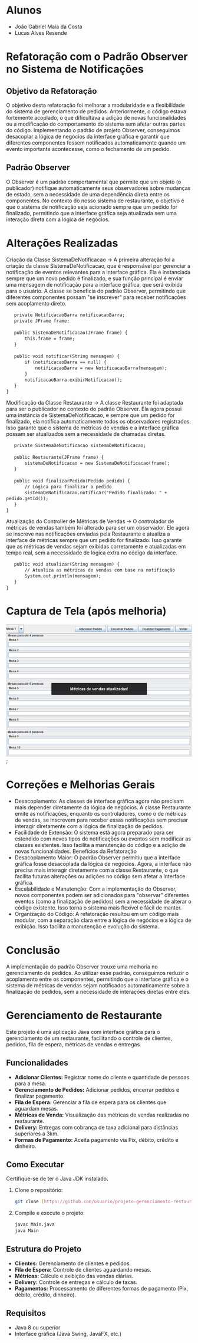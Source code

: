# Alunos
- João Gabriel Maia da Costa
- Lucas Alves Resende

# Refatoração com o Padrão Observer no Sistema de Notificações

## Objetivo da Refatoração
O objetivo desta refatoração foi melhorar a modularidade e a flexibilidade do sistema de gerenciamento de pedidos. Anteriormente, o código estava fortemente acoplado, o que dificultava a adição de novas funcionalidades ou a modificação do comportamento do sistema sem afetar outras partes do código. Implementando o padrão de projeto Observer, conseguimos desacoplar a lógica de negócios da interface gráfica e garantir que diferentes componentes fossem notificados automaticamente quando um evento importante acontecesse, como o fechamento de um pedido.

## Padrão Observer
O Observer é um padrão comportamental que permite que um objeto (o publicador) notifique automaticamente seus observadores sobre mudanças de estado, sem a necessidade de uma dependência direta entre os componentes. No contexto do nosso sistema de restaurante, o objetivo é que o sistema de notificação seja acionado sempre que um pedido for finalizado, permitindo que a interface gráfica seja atualizada sem uma interação direta com a lógica de negócios.

# Alterações Realizadas
Criação da Classe SistemaDeNotificacao -> A primeira alteração foi a criação da classe SistemaDeNotificacao, que é responsável por gerenciar a notificação de eventos relevantes para a interface gráfica. Ela é instanciada sempre que um novo pedido é finalizado, e sua função principal é enviar uma mensagem de notificação para a interface gráfica, que será exibida para o usuário. A classe se beneficia do padrão Observer, permitindo que diferentes componentes possam "se inscrever" para receber notificações sem acoplamento direto.

 ```public class SistemaDeNotificacao {
    private NotificacaoBarra notificacaoBarra;
    private JFrame frame;

    public SistemaDeNotificacao(JFrame frame) {
        this.frame = frame;
    }

    public void notificar(String mensagem) {
        if (notificacaoBarra == null) {
            notificacaoBarra = new NotificacaoBarra(mensagem);
        }
        notificacaoBarra.exibirNotificacao();
    }
}
```

Modificação da Classe Restaurante -> A classe Restaurante foi adaptada para ser o publicador no contexto do padrão Observer. Ela agora possui uma instância de SistemaDeNotificacao, e sempre que um pedido for finalizado, ela notifica automaticamente todos os observadores registrados. Isso garante que o sistema de métricas de vendas e a interface gráfica possam ser atualizados sem a necessidade de chamadas diretas.

 ```public class Restaurante {
    private SistemaDeNotificacao sistemaDeNotificacao;

    public Restaurante(JFrame frame) {
        sistemaDeNotificacao = new SistemaDeNotificacao(frame);
    }

    public void finalizarPedido(Pedido pedido) {
        // Lógica para finalizar o pedido
        sistemaDeNotificacao.notificar("Pedido finalizado: " + pedido.getId());
    }
}
```

Atualização do Controller de Métricas de Vendas -> O controlador de métricas de vendas também foi alterado para ser um observador. Ele agora se inscreve nas notificações enviadas pela Restaurante e atualiza a interface de métricas sempre que um pedido for finalizado. Isso garante que as métricas de vendas sejam exibidas corretamente e atualizadas em tempo real, sem a necessidade de lógica extra no código da interface.

 ```public class MetricasVendasController implements Observer {
    public void atualizar(String mensagem) {
        // Atualiza as métricas de vendas com base na notificação
        System.out.println(mensagem);
    }
}
```

# Captura de Tela (após melhoria)

![imagem](/Sistema%20de%20Gerenciamento%20de%20Restaurante/docs/image/ImagemObserver.png);

# Correções e Melhorias Gerais
- Desacoplamento: As classes de interface gráfica agora não precisam mais depender diretamente da lógica de negócios. A classe Restaurante emite as notificações, enquanto os controladores, como o de métricas de vendas, se inscrevem para receber essas notificações sem precisar interagir diretamente com a lógica de finalização de pedidos.
- Facilidade de Extensão: O sistema está agora preparado para ser estendido com novos tipos de notificações ou eventos sem modificar as classes existentes. Isso facilita a manutenção do código e a adição de novas funcionalidades.
Benefícios da Refatoração
- Desacoplamento Maior: O padrão Observer permitiu que a interface gráfica fosse desacoplada da lógica de negócios. Agora, a interface não precisa mais interagir diretamente com a classe Restaurante, o que facilita futuras alterações ou adições no código sem afetar a interface gráfica.
- Escalabilidade e Manutenção: Com a implementação do Observer, novos componentes podem ser adicionados para "observar" diferentes eventos (como a finalização de pedidos) sem a necessidade de alterar o código existente. Isso torna o sistema mais flexível e fácil de manter.
- Organização do Código: A refatoração resultou em um código mais modular, com a separação clara entre a lógica de negócios e a lógica de exibição. Isso facilita a manutenção e evolução do sistema.
  
# Conclusão
A implementação do padrão Observer trouxe uma melhoria no gerenciamento de pedidos. Ao utilizar esse padrão, conseguimos reduzir o acoplamento entre os componentes, permitindo que a interface gráfica e o sistema de métricas de vendas sejam notificados automaticamente sobre a finalização de pedidos, sem a necessidade de interações diretas entre eles.

# Gerenciamento de Restaurante

Este projeto é uma aplicação Java com interface gráfica para o gerenciamento de um restaurante, facilitando o controle de clientes, pedidos, fila de espera, métricas de vendas e entregas.

## Funcionalidades

* **Adicionar Clientes:** Registrar nome do cliente e quantidade de pessoas para a mesa.
* **Gerenciamento de Pedidos:** Adicionar pedidos, encerrar pedidos e finalizar pagamento.
* **Fila de Espera:** Gerenciar a fila de espera para os clientes que aguardam mesas.
* **Métricas de Venda:** Visualização das métricas de vendas realizadas no restaurante.
* **Delivery:** Entregas com cobrança de taxa adicional para distâncias superiores a 3km.
* **Formas de Pagamento:** Aceita pagamento via Pix, débito, crédito e dinheiro.

## Como Executar

Certifique-se de ter o Java JDK instalado.

1.  Clone o repositório:

    ```bash
    git clone [https://github.com/usuario/projeto-gerenciamento-restaurante.git](https://github.com/usuario/projeto-gerenciamento-restaurante.git)
    ```

2.  Compile e execute o projeto:

    ```bash
    javac Main.java
    java Main
    ```

## Estrutura do Projeto

* **Clientes:** Gerenciamento de clientes e pedidos.
* **Fila de Espera:** Controle de clientes aguardando mesas.
* **Métricas:** Cálculo e exibição das vendas diárias.
* **Delivery:** Controle de entregas e cálculo de taxas.
* **Pagamentos:** Processamento de diferentes formas de pagamento (Pix, débito, crédito, dinheiro).

## Requisitos

* Java 8 ou superior
* Interface gráfica (Java Swing, JavaFX, etc.)
